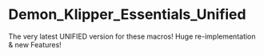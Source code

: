 # Demon_Klipper_Essentials_Unified
The very latest UNIFIED version for these macros! Huge re-implementation &amp; new Features!
